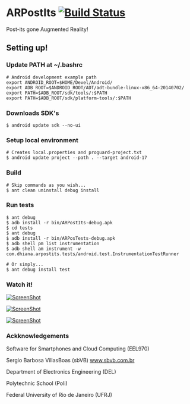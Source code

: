 ARPostIts [![Build Status](https://travis-ci.org/dhiana/ARPostIts.svg?branch=master)](https://travis-ci.org/dhiana/ARPostIts)
=========

Post-its gone Augmented Reality!

Setting up!
-----------

### Update PATH at ~/.bashrc

    # Android development example path
    export ANDROID_ROOT=$HOME/Devel/Android/
    export ADB_ROOT=$ANDROID_ROOT/ADT/adt-bundle-linux-x86_64-20140702/
    export PATH=$ADB_ROOT/sdk/tools/:$PATH
    export PATH=$ADB_ROOT/sdk/platform-tools/:$PATH

### Downloads SDK's

    $ android update sdk --no-ui

### Setup local environment

    # Creates local.properties and proguard-project.txt
    $ android update project --path . --target android-17

### Build

    # Skip commands as you wish...
    $ ant clean uninstall debug install

### Run tests

    $ ant debug
    $ adb install -r bin/ARPostIts-debug.apk
    $ cd tests
    $ ant debug
    $ adb install -r bin/ARPosTests-debug.apk
    $ adb shell pm list instrumentation
    $ adb shell am instrument -w com.dhiana.arpostits.tests/android.test.InstrumentationTestRunner

    # Or simply...
    $ ant debug install test

### Watch it!

[![ScreenShot](https://img.youtube.com/vi/VVSMlZFBCOY/0.jpg)](https://www.youtube.com/watch?v=VVSMlZFBCOY)

[![ScreenShot](https://img.youtube.com/vi/ek7FqlI_qXc/0.jpg)](https://www.youtube.com/watch?v=ek7FqlI_qXc)

[![ScreenShot](https://img.youtube.com/vi/W-cvMmoulhc/0.jpg)](https://www.youtube.com/watch?v=W-cvMmoulhc)

### Ackknowledgements

Software for Smartphones and Cloud Computing (EEL970)

Sergio Barbosa Villas­Boas (sbVB)	www.sbvb.com.br

Department of Electronics Engineering (DEL)

Polytechnic School (Poli)

Federal University of Rio de Janeiro (UFRJ)  
